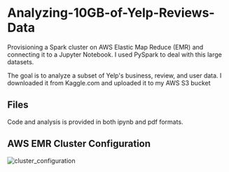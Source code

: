 # Analyzing-10GB-of-Yelp-Reviews-Data

Provisioning a Spark cluster on AWS Elastic Map Reduce (EMR) and connecting it to a Jupyter Notebook. I used PySpark to deal with this large datasets.

The goal is to analyze a subset of Yelp's business, review, and user data. I downloaded it from Kaggle.com and uploaded it to my AWS S3 bucket

## Files

Code and analysis is provided in both ipynb and pdf formats.

## AWS EMR Cluster Configuration

![cluster_configuration](https://user-images.githubusercontent.com/60671004/121269341-a63ea780-c88d-11eb-8977-81902687012e.png)
